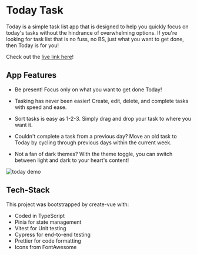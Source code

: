 # Today Task

Today is a simple task list app that is designed to help you quickly focus on today's tasks without the hindrance of overwhelming options. If you're looking for task list that is no fuss, no BS, just what you want to get done, then Today is for you!

Check out the [live link here](https://todaytasklist.netlify.app/)!

## App Features

- Be present! Focus only on what you want to get done Today!

- Tasking has never been easier! Create, edit, delete, and complete tasks with speed and ease.

- Sort tasks is easy as 1-2-3. Simply drag and drop your task to where you want it.

- Couldn't complete a task from a previous day? Move an old task to Today by cycling through previous days within the current week.

- Not a fan of dark themes? With the theme toggle, you can switch between light and dark to your heart's content!

![today demo](https://res.cloudinary.com/dvrs8gsj3/image/upload/v1672664079/today-task/today-demo-1_yhio3z.png)

## Tech-Stack

This project was bootstrapped by create-vue with:

- Coded in TypeScript
- Pinia for state management
- Vitest for Unit testing
- Cypress for end-to-end testing
- Prettier for code formatting
- Icons from FontAwesome
